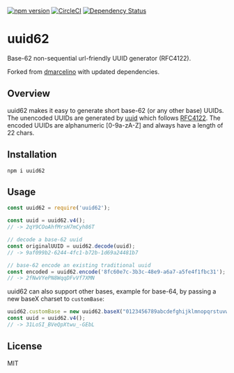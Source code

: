 [![npm version](https://badge.fury.io/js/uuid62.svg)](http://badge.fury.io/js/uuid62)
[![CircleCI](https://circleci.com/gh/shanehughes3/uuid62.svg?style=shield)](https://circleci.com/gh/shanehughes3/uuid62)
[![Dependency Status](https://david-dm.org/shanehughes3/uuid62.svg)](https://david-dm.org/shanehughes3/uuid62)

# uuid62
Base-62 non-sequential url-friendly UUID generator (RFC4122).

Forked from [dmarcelino](https://github.com/dmarcelino) with updated dependencies.

## Overview

uuid62 makes it easy to generate short base-62 (or any other base) UUIDs. The
unencoded UUIDs are generated by [uuid](https://github.com/kelektiv/node-uuid)
which follows [RFC4122](http://www.ietf.org/rfc/rfc4122.txt). The encoded UUIDs
are alphanumeric [0-9a-zA-Z] and always have a length of 22 chars.

## Installation
```shell
npm i uuid62
```

## Usage
```javascript
const uuid62 = require('uuid62');

const uuid = uuid62.v4();
// -> 2qY9COoAhfMrsH7mCyh86T

// decode a base-62 uuid
const originalUUID = uuid62.decode(uuid);
// -> 9af099b2-6244-4fc1-b72b-1d69a24481b7

// base-62 encode an existing traditional uuid
const encoded = uuid62.encode('8fc60e7c-3b3c-48e9-a6a7-a5fe4f1fbc31');
// -> 2fNwVYePN8WqqDFvVf7XMN
```

uuid62 can also support other bases, example for base-64, by passing a new
baseX charset to `customBase`:
```javascript
uuid62.customBase = new uuid62.baseX("0123456789abcdefghijklmnopqrstuvwxyzABCDEFGHIJKLMNOPQRSTUVWXYZ-_");
const uuid = uuid62.v4();
// -> 31LoSI_BVeQpXtwu_-GEbL
```

## License
MIT
